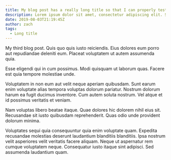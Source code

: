 ```yaml
---
title: My blog post has a really long title so that I can properly test the line height of blog post titles
description: Lorem ipsum dolor sit amet, consectetur adipiscing elit. Suspendisse felis justo, lacinia sit amet rhoncus quis, placerat at nisi. Aliquam eu dignissim nulla. Integer a leo tortor. Nam mollis justo vel lectus cursus dictum.
date: 2019-08-03T21:19:45Z
author: zach
tags:
  - Long title
---
```


My third blog post. Quis quo quis iusto reiciendis. Eius dolores eum porro aut repudiandae deleniti eum. Placeat voluptatem ut autem assumenda quia.

Esse eligendi qui in cum possimus. Modi quisquam ut laborum quas. Facere est quia tempore molestiae unde.

Voluptatem in non eum aut velit neque aperiam quibusdam. Sunt earum enim voluptate alias tempora voluptas dolorum pariatur. Nostrum dolorum harum ea fugit ducimus inventore. Cum autem soluta nostrum. Vel atque et id possimus veritatis et veniam.

Nam voluptas libero beatae itaque. Quae dolores hic dolorem nihil eius sit. Recusandae sit iusto quibusdam reprehenderit. Quas odio unde provident dolorum minima.

Voluptates sequi quia consequuntur quia enim voluptate quam. Expedita recusandae molestias deserunt laudantium blanditiis blanditiis. Ipsa nostrum velit asperiores velit veritatis facere aliquam. Neque ut aspernatur rem cumque voluptatem neque. Consequatur iusto itaque sint adipisci. Sed assumenda laudantium quam.
